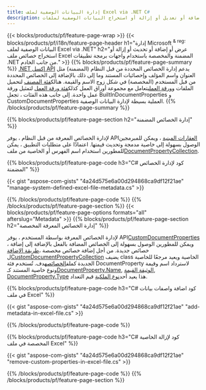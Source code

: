 ```yaml
---
title: إدارة البيانات الوصفية لملف Excel via .NET C#
description: عرض أو إضافة أو تعديل أو إزالة أو استخراج البيانات الوصفية لملفات Excel باستخدام أسطر قليلة فقط من C# كود
---
```

{{< blocks/products/pf/feature-page-wrap >}}
{{< blocks/products/pf/i18n/feature-page-header h1="إدارة Microsoft <sup> & reg؛ </sup> البيانات الوصفية لملف Excel via .NET" h2="عرض أو إضافة أو تحديث أو إزالة أو استخراج خصائص ملف Excel المضمنة والمخصصة باستخدام واجهات برمجة تطبيقات .NET من جانب الخادم." >}}
{{% blocks/products/pf/feature-page-summary %}}
[.NET إكسل API](/cells/ar/net/) يدعم إدارة الخصائص المحددة من قبل النظام (المضمنة) مثل العنوان واسم المؤلف وإحصائيات المستند وما إلى ذلك بالإضافة إلى الخصائص المحددة من قبل المستخدم (المخصصة) في شكل زوج الاسم والقيمة. هنالك[فئة المصنف](https://reference.aspose.com/cells/net/aspose.cells/workbook) لتحميل الملفات و[ورقة العمل](https://reference.aspose.com/cells/net/aspose.cells/worksheetcollection)يتعامل مع مجموعة أوراق العمل كذلك[فئة ورقة العمل](https://reference.aspose.com/cells/net/aspose.cells/worksheet) لتمثيل ورقة عمل واحدة. إلى جانب هذه الفئات ، تجعل BuiltInDocumentProperties و CustomDocumentProperties العملية بسيطة لإدارة البيانات الوصفية.
{{% /blocks/products/pf/feature-page-summary %}}

{{% blocks/products/pf/feature-page-section h2="إدارة الخصائص المضمنة" %}}

 لإدارة الخصائص المعرفة من قبل النظام ، يوفر API[العقارات المبنية](https://reference.aspose.com/cells/net/aspose.cells/workbook/properties/builtindocumentproperties) ، ويمكن للمبرمجين الوصول بسهولة إلى خاصية مدمجة وتحديث قيمتها. اعتمادًا على متطلبات التطبيق ، يمكن للمطورين استخدام اسم الفهرس أو الخاصية من ملف[DocumentPropertyCollection](https://reference.aspose.com/cells/net/aspose.cells.properties/documentpropertycollection). 

{{% blocks/products/pf/feature-page-code h3="C# كود لإدارة الخصائص المضمنة" %}}

{{< gist "aspose-com-gists" "4a24d575e6a00d294868ca9df12f21ae" "manage-system-defined-excel-file-metadata.cs" >}}

{{% /blocks/products/pf/feature-page-code %}}
{{% /blocks/products/pf/feature-page-section %}}
{{< blocks/products/pf/feature-page-options formats="all" afterslug="Metadata" >}}
{{% blocks/products/pf/feature-page-section h2="إدارة الخصائص المعرفة المخصصة" %}}

 لإدارة الخصائص المعرفة بواسطة المستخدم ، يوفر API[CustomDocumentProperties](https://reference.aspose.com/cells/net/aspose.cells/workbook/properties/customdocumentproperties) ، ويمكن للمطورين الوصول بسهولة إلى الخصائص المضافة بالفعل بالإضافة إلى إضافة خصائص جديدة. من أجل إضافة خصائص مخصصة ،[طريقة الإضافة](https://reference.aspose.com/cells/net/aspose.cells.properties/customdocumentpropertycollection/methods/add/index) ل[CustomDocumentPropertyCollection](https://reference.aspose.com/cells/net/aspose.cells.properties/customdocumentpropertycollection) يضيف class الخاصية ويعيد مرجعًا للخاصية الجديدة كملف[الخصائص](https://reference.aspose.com/cells/net/aspose.cells.properties/documentproperty)هدف. تُستخدم فئة DocumentProperty لاسترداد اسم وقيمة ونوع خاصية المستند كـ[DocumentProperty.Name](https://reference.aspose.com/cells/net/aspose.cells.properties/documentproperty/properties/name), [الوثيقة القيمة](https://reference.aspose.com/cells/net/aspose.cells.properties/documentproperty/properties/value),  [DocumentProperty.Type](https://reference.aspose.com/cells/net/aspose.cells.properties/documentproperty/properties/type) هذا يعيد أحد[نوع الملكية](https://reference.aspose.com/cells/net/aspose.cells.properties/propertytype) قيم التعداد.
 
{{% blocks/products/pf/feature-page-code h3="C# كود اضافة واصفات بيانات في ملف Excel" %}}

{{< gist "aspose-com-gists" "4a24d575e6a00d294868ca9df12f21ae" "add-metadata-in-excel-file.cs" >}}

{{% /blocks/products/pf/feature-page-code %}}


{{% blocks/products/pf/feature-page-code h3="C# كود لإزالة الخاصية المخصصة في ملف Excel" %}}

{{< gist "aspose-com-gists" "4a24d575e6a00d294868ca9df12f21ae" "remove-custom-properties-in-excel-file.cs" >}}

{{% /blocks/products/pf/feature-page-code %}}
{{% /blocks/products/pf/feature-page-section %}}

